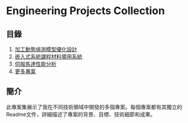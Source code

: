 # Engineering Projects Collection

## 目錄

1. [加工動態偵測模型優化設計](./Machining_Dynamics_Detection_Model_Optimization_Kade_ReadMe.md)
2. [嵌入式系統課程材料領用系統](./Embedded_System_Course_Material_Management/README.md)
3. [伺服馬達性能分析](./Servo_Motor_Performance_Analysis/README.md)
4. [更多專案](./More_Projects/README.md)

## 簡介

此專案集展示了我在不同技術領域中開發的多個專案。每個專案都有其獨立的Readme文件，詳細描述了專案的背景、目標、技術細節和成果。
